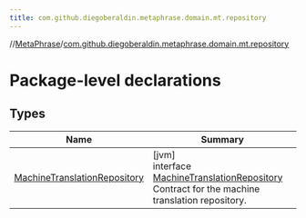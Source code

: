 ```yaml
---
title: com.github.diegoberaldin.metaphrase.domain.mt.repository
---
```

//[MetaPhrase](../../index.html)/[com.github.diegoberaldin.metaphrase.domain.mt.repository](index.html)



# Package-level declarations



## Types


| Name | Summary |
|---|---|
| [MachineTranslationRepository](-machine-translation-repository/index.html) | [jvm]<br>interface [MachineTranslationRepository](-machine-translation-repository/index.html)<br>Contract for the machine translation repository. |

